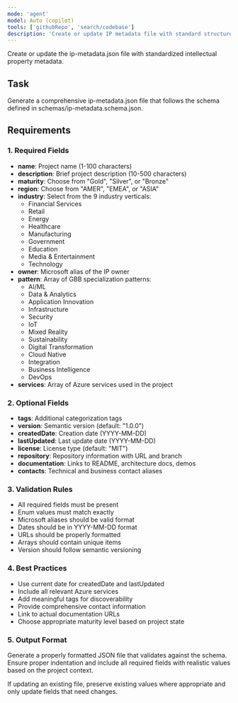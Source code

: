 ```yaml
---
mode: 'agent'
model: Auto (copilot)
tools: ['githubRepo', 'search/codebase']
description: 'Create or update IP metadata file with standard structure'
---
```


Create or update the ip-metadata.json file with standardized intellectual property metadata.

## Task
Generate a comprehensive ip-metadata.json file that follows the schema defined in schemas/ip-metadata.schema.json.

## Requirements

### 1. Required Fields
- **name**: Project name (1-100 characters)
- **description**: Brief project description (10-500 characters) 
- **maturity**: Choose from "Gold", "Silver", or "Bronze"
- **region**: Choose from "AMER", "EMEA", or "ASIA"
- **industry**: Select from the 9 industry verticals:
  - Financial Services
  - Retail
  - Energy
  - Healthcare
  - Manufacturing
  - Government
  - Education
  - Media & Entertainment
  - Technology
- **owner**: Microsoft alias of the IP owner
- **pattern**: Array of GBB specialization patterns:
  - AI/ML
  - Data & Analytics
  - Application Innovation
  - Infrastructure
  - Security
  - IoT
  - Mixed Reality
  - Sustainability
  - Digital Transformation
  - Cloud Native
  - Integration
  - Business Intelligence
  - DevOps
- **services**: Array of Azure services used in the project

### 2. Optional Fields
- **tags**: Additional categorization tags
- **version**: Semantic version (default: "1.0.0")
- **createdDate**: Creation date (YYYY-MM-DD)
- **lastUpdated**: Last update date (YYYY-MM-DD)
- **license**: License type (default: "MIT")
- **repository**: Repository information with URL and branch
- **documentation**: Links to README, architecture docs, demos
- **contacts**: Technical and business contact aliases

### 3. Validation Rules
- All required fields must be present
- Enum values must match exactly
- Microsoft aliases should be valid format
- Dates should be in YYYY-MM-DD format
- URLs should be properly formatted
- Arrays should contain unique items
- Version should follow semantic versioning

### 4. Best Practices
- Use current date for createdDate and lastUpdated
- Include all relevant Azure services
- Add meaningful tags for discoverability
- Provide comprehensive contact information
- Link to actual documentation URLs
- Choose appropriate maturity level based on project state

### 5. Output Format
Generate a properly formatted JSON file that validates against the schema. Ensure proper indentation and include all required fields with realistic values based on the project context.

If updating an existing file, preserve existing values where appropriate and only update fields that need changes.